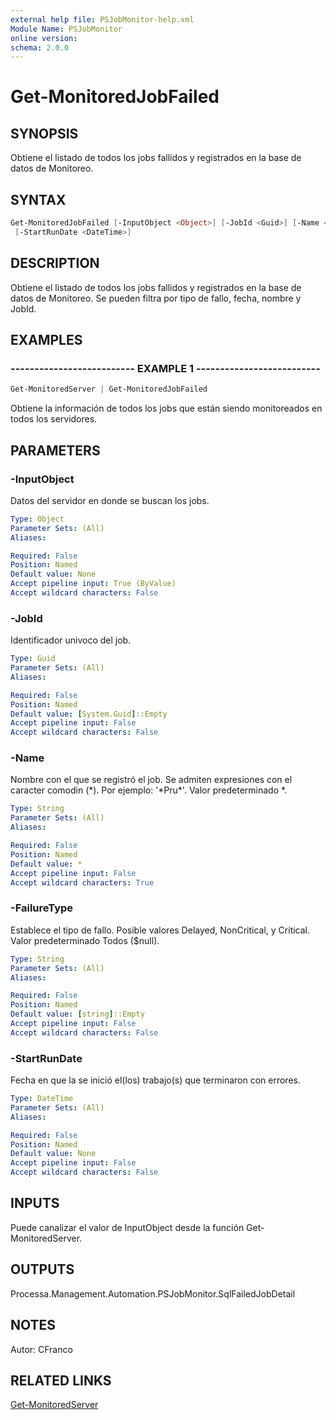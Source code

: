 ```yaml
---
external help file: PSJobMonitor-help.xml
Module Name: PSJobMonitor
online version: 
schema: 2.0.0
---
```


# Get-MonitoredJobFailed

## SYNOPSIS
Obtiene el listado de todos los jobs fallidos y registrados en la base de datos de Monitoreo.

## SYNTAX

```powershell
Get-MonitoredJobFailed [-InputObject <Object>] [-JobId <Guid>] [-Name <String>] [-FailureType <String>]
 [-StartRunDate <DateTime>]
```

## DESCRIPTION
Obtiene el listado de todos los jobs fallidos y registrados en la base de datos de Monitoreo.
Se pueden filtra por tipo de fallo, fecha, nombre y JobId.

## EXAMPLES

### -------------------------- EXAMPLE 1 --------------------------
```powershell
Get-MonitoredServer | Get-MonitoredJobFailed
```

Obtiene la información de todos los jobs que están siendo monitoreados en todos los servidores.

## PARAMETERS

### -InputObject
Datos del servidor en donde se buscan los jobs.

```yaml
Type: Object
Parameter Sets: (All)
Aliases: 

Required: False
Position: Named
Default value: None
Accept pipeline input: True (ByValue)
Accept wildcard characters: False
```

### -JobId
Identificador univoco del job.

```yaml
Type: Guid
Parameter Sets: (All)
Aliases: 

Required: False
Position: Named
Default value: [System.Guid]::Empty
Accept pipeline input: False
Accept wildcard characters: False
```

### -Name
Nombre con el que se registró el job.
Se admiten expresiones con el caracter comodin (\*).
Por ejemplo: '\*Pru\*'.
Valor predeterminado \*.

```yaml
Type: String
Parameter Sets: (All)
Aliases: 

Required: False
Position: Named
Default value: *
Accept pipeline input: False
Accept wildcard characters: True
```

### -FailureType
Establece el tipo de fallo.
Posible valores Delayed, NonCritical, y Critical.
Valor predeterminado Todos ($null).

```yaml
Type: String
Parameter Sets: (All)
Aliases: 

Required: False
Position: Named
Default value: [string]::Empty
Accept pipeline input: False
Accept wildcard characters: False
```

### -StartRunDate
Fecha en que la se inició el(los) trabajo(s) que terminaron con errores.

```yaml
Type: DateTime
Parameter Sets: (All)
Aliases: 

Required: False
Position: Named
Default value: None
Accept pipeline input: False
Accept wildcard characters: False
```

## INPUTS
Puede canalizar el valor de InputObject desde la función Get-MonitoredServer.

## OUTPUTS
Processa.Management.Automation.PSJobMonitor.SqlFailedJobDetail

## NOTES
Autor: CFranco

## RELATED LINKS

[Get-MonitoredServer](https://github.com/RD-Processa/PSJobMonitor/blob/master/Scripting/getting-started/ConfigServers/Get-MonitoredServer.md)
